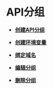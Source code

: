 # API分组<a name="apig-zh-ug-180307014"></a>

-   **[创建API分组](新建API分组.md)**  

-   **[创建环境变量](创建环境变量.md)**  

-   **[绑定域名](绑定域名.md)**  

-   **[编辑分组](编辑分组.md)**  

-   **[删除分组](删除分组.md)**  


